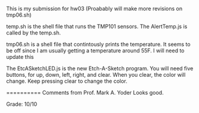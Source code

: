 This is my submission for hw03 (Proabably will make more revisions on tmp06.sh)

temp.sh is the shell file that runs the TMP101 sensors. The AlertTemp.js is called by the temp.sh.

tmp06.sh is a shell file that contintously prints the temperature. It seems to be off since I am usually getting a temperature around 55F. I will need to update this 

The EtcASketchLED.js is the new Etch-A-Sketch program. You will need five buttons, for up, down, left, right, and clear. When you clear, the color will change. Keep pressing clear to change the color.


==========
Comments from Prof. Mark A. Yoder
Looks good.

Grade:  10/10
